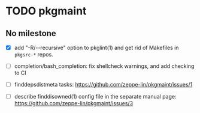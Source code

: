 TODO pkgmaint
=============


No milestone
------------
  - [x] add "-R/--recursive" option to pkglint(1) and get rid of
        Makefiles in `pkgsrc-*` repos.

  - [ ] completion/bash_completion:
        fix shellcheck warnings, and add checking to CI

  - [ ] finddepsdistmeta tasks:
        https://github.com/zeppe-lin/pkgmaint/issues/1

  - [ ] describe finddisowned(1) config file in the separate manual page:
        https://github.com/zeppe-lin/pkgmaint/issues/3

